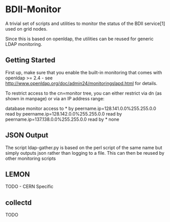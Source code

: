 BDII-Monitor
============

A trivial set of scripts and utilities to monitor the status of the BDII
service[1] used on grid nodes. 

Since this is based on openldap, the utilities can be reused for generic LDAP
monitoring.


Getting Started
---------------

First up, make sure that you enable the built-in monitoring that comes with
openldap >= 2.4 - see http://www.openldap.org/doc/admin24/monitoringslapd.html
for details.

To restrict access to the cn=monitor tree, you can either restrict via dn (as
shown in manpage) or via an IP address range:

  database      monitor
  access to *
    by peername.ip=128.141.0.0%255.255.0.0 read
    by peername.ip=128.142.0.0%255.255.0.0 read
    by peername.ip=137.138.0.0%255.255.0.0 read
    by * none

JSON Output
-----------

The script ldap-gather.py is based on the perl script of the same name 
but simply outputs json rather than logging to a file. This can then be
reused by other monitoring scripts


LEMON
-----

TODO - CERN Specific

collectd
--------

TODO
